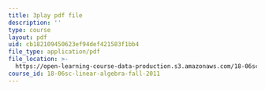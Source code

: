 ```yaml
---
title: 3play pdf file
description: ''
type: course
layout: pdf
uid: cb182109450623ef94def421583f1bb4
file_type: application/pdf
file_location: >-
  https://open-learning-course-data-production.s3.amazonaws.com/18-06sc-linear-algebra-fall-2011/cb182109450623ef94def421583f1bb4_Y_Ac6KiQ1t0.pdf
course_id: 18-06sc-linear-algebra-fall-2011
---
```


